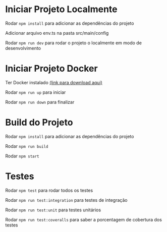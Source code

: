 # Iniciar Projeto Localmente

Rodar ```npm install``` para adicionar as dependências do projeto

Adicionar arquivo env.ts na pasta src/main/config

Rodar ```npm run dev``` para rodar o projeto o localmente em modo de desenvolvimento

# Iniciar Projeto Docker

Ter Docker instalado [(link para download aqui)](https://www.docker.com/products/docker-desktop/)

Rodar ```npm run up``` para iniciar

Rodar ```npm run down``` para finalizar

# Build do Projeto

Rodar ```npm install``` para adicionar as dependências do projeto

Rodar ```npm run build```

Rodar ```npm start```

# Testes

Rodar ```npm test``` para rodar todos os testes

Rodar ```npm run test:integration``` para testes de integração

Rodar ```npm run test:unit``` para testes unitários

Rodar ```npm run test:coveralls``` para saber a porcentagem de cobertura dos testes

